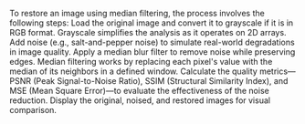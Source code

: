 To restore an image using median filtering, the process involves the following steps:
Load the original image and convert it to grayscale if it is in RGB format. Grayscale simplifies the analysis as it operates on 2D arrays.
Add noise (e.g., salt-and-pepper noise) to simulate real-world degradations in image quality.
Apply a median blur filter to remove noise while preserving edges. Median filtering works by replacing each pixel's value with the median of its neighbors in a defined window.
Calculate the quality metrics—PSNR (Peak Signal-to-Noise Ratio), SSIM (Structural Similarity Index), and MSE (Mean Square Error)—to evaluate the effectiveness of the noise reduction.
Display the original, noised, and restored images for visual comparison.
